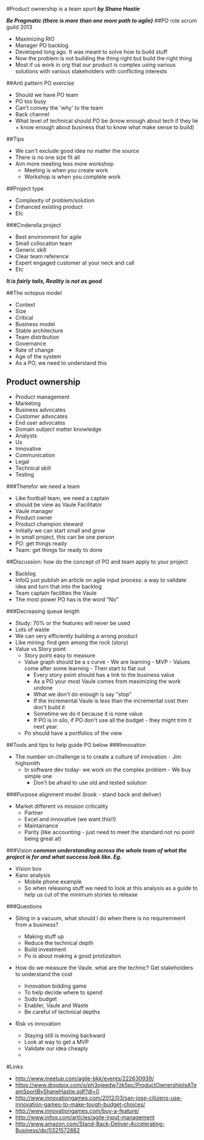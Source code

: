#Product ownership is a team sport 
***by Shane Hastie***

***Be Pragmatic (there is more than one more path to agile)***
##PO role scrum guild 2013
- Maximizing RIO
- Manager PO backlog 
- Developed long ago. It was meant to solve how to build stuff
- Now the problem is not building the thing right but build the right thing
- Most if us work in org that our product is complex using various solutions with various stakeholders with conflicting interests 

##Anti pattern PO exercise
- Should we have PO team 
- PO too busy
- Can't convey the 'why' to the team
- Back channel 
- What level of technical should PO be (know enough about tech if they lie + know enough about business that to know what make sense to build)

##Tips
- We can't exclude good idea no matter the source 
- There is no one size fit all
- Aim more meeting less more workshop 
	- Meeting is when you create work
	- Workshop is when you complete work

##Project type
- Complexity of problem/solution
- Enhanced existing product 
- Etc

###Cinderella project
- Best environment for agile
- Small collocation team 
- Generic skill
- Clear team reference 
- Expert engaged customer at your neck and call
- Etc

***It is fairly tails, Reality is not as good***

##The octopus model 
-  Context
  - Size
  - Critical 
  -  Business model
  - Stable architecture 
  - Team distribution 
  - Governance 
  - Rate of change
  - Age of the system 
- As a PO, we need to understand this

## Product ownership 
- Product management 
- Marketing
- Business advocates 
- Customer advocates
- End user advocates 
- Domain subject matter knowledge 
- Analysts 
- Ux 
- Innovative 
- Communication
- Legal
- Technical skill
- Testing 

###Therefor we need a team 
- Like football team, we need a captain
- should be view as Vaule Facilitator 
- Vaule manager
- Product owner 
- Product champion steward
- Initially we can start small and grow 
- In small project, this can be one person 
- PO: get things ready
- Team: get things for ready to done 

##Discussion: how do the concept of PO and team apply to your project 
- Backlog 
- InfoQ just publish an article on agile input process: a way to validate idea and turn that into the backlog
- Team captain facilities the Vaule 
- The most power PO has is the word "No"

###Decreasing queue length 
- Study: 70% or the features will never be used
- Lots of waste
- We can very efficiently building a wrong product 
- Like mining: find gem among the rock (story)
- Value vs Story point
  - Story point easy to measure
  - Value graph should be a s curve 
		- We are learning 
		- MVP
		- Values come after some learning 
		- Then start to flat out 
	- Every story point should has a link to the business value
	-  As a PO your most Vaule comes from maximizing the work undone 
	-  What we don't do enough is say "stop" 
	- If the incremental Vaule is less than the incremental cost then don't build it
	- Sometime we do it because it is none value
	- If PO is in silo, if PO don't use all the budget - they might trim it next year. 
  - Po should have a portfolios of the view 
  
##Tools and tips to help guide PO below 
###Innovation 
- The number on challenge is to create a culture of innovation - Jim highsmith 
	- In software dev today- we work on the complex problem 
    		- We buy simple one 
  		- Don't be afraid to use old and tested solution 

###Purpose alignment model (book - stand back and deliver) 
- Market different vs mission criticality 
	- Partner 
	- Excel and innovative (we want this!!)
	- Maintainance 
	- Parity (like accounting - just need to meet the standard not no point being great at)

###Vision 
***common understanding across the whole team of what the project is for and what success look like. Eg.***
- Vision box
- Kano analysis 
	- Mobile phone example 
	- So when releasing stuff we need to look at this analysis as a guide to help us cut of the minimum stories to release 

###Questions 
- Siting in a vacuum, what should I do when there is no requiremwent from a business?
	- Making stuff up
	- Reduce the technical depth 
	- Build investment 
	- Po is about making a good priotization 
	
- How do we measure the Vaule. what are the technic? Get stakeholders to understand the cost
	- Innovation bidding game 
	- To help decide where to spend
	- Sudo budget 
	- Enabler, Vaule and Waste 
	- Be careful of technical depths 

- Risk vs innovation
	- Staying still is moving backward 
	- Look at way to get a MVP
	- Validate our idea cheaply 
	- 
#Links
- http://www.meetup.com/agile-bkk/events/222630939/
- https://www.dropbox.com/s/ph3ojeedw7zk5pc/ProductOwnershipIsATeamSportByShaneHastie.pdf?dl=0
- http://www.innovationgames.com/2012/03/san-jose-citizens-use-innovation-games-to-make-tough-budget-choices/
- http://www.innovationgames.com/buy-a-feature/
- http://www.infoq.com/articles/agile-input-management
- http://www.amazon.com/Stand-Back-Deliver-Accelerating-Business/dp/0321572882
